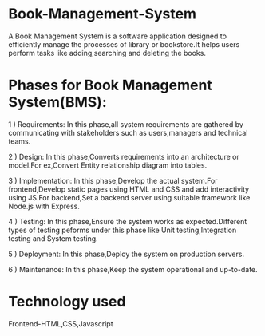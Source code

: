 # Book-Management-System
A Book Management System is a software application designed to efficiently manage the processes of library or bookstore.It helps users perform tasks like adding,searching and deleting the books.

# Phases for Book Management System(BMS):
1 ) Requirements: In this phase,all system requirements are gathered by communicating with stakeholders such as users,managers and technical teams.

2 ) Design: In this phase,Converts requirements into an architecture or model.For ex,Convert Entity relationship diagram into tables.

3 ) Implementation: In this phase,Develop the actual system.For frontend,Develop static pages using HTML and CSS and add interactivity using JS.For backend,Set a backend server using suitable framework like Node.js with Express.

4 ) Testing: In this phase,Ensure the system works as expected.Different types of testing peforms under this phase like Unit testing,Integration testing and System testing.

5 ) Deployment: In this phase,Deploy the system on production servers.

6 ) Maintenance: In this phase,Keep the system operational and up-to-date.

# Technology used
Frontend-HTML,CSS,Javascript